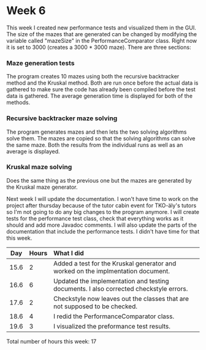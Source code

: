 # Week 6

This week I created new performance tests and visualized them in the GUI. The size of the mazes that are generated can be changed by modifying the variable called "mazeSize" in the PerformanceComparator class. Right now it is set to 3000 (creates a 3000 * 3000 maze). There are three sections:

### Maze generation tests
The program creates 10 mazes using both the recursive backtracker method and the Kruskal method. Both are run once before the actual data is gathered to make sure the code has already been compiled before the test data is gathered. The average generation time is displayed for both of the methods.

### Recursive backtracker maze solving
The program generates mazes and then lets the two solving algorithms solve them. The mazes are copied so that the solving algorithms can solve the same maze. Both the results from the individual runs as well as an average is displayed.

### Kruskal maze solving
Does the same thing as the previous one but the mazes are generated by the Kruskal maze generator.

Next week I will update the documentation. I won't have time to work on the project after thursday because of the tutor cabin event for TKO-äly's tutors so I'm not going to do any big changes to the program anymore. I will create tests for the performance test class, check that everything works as it should and add more Javadoc comments. I will also update the parts of the documentation that include the performance tests. I didn't have time for that this week.


| Day | Hours | What I did  |
| :----:|:-----| :-----|
|15.6|2| Added a test for the Kruskal generator and worked on the implmentation document. |
|16.6|6| Updated the implementation and testing documents. I also corrected checkstyle errors. |
|17.6|2| Checkstyle now leaves out the classes that are not supposed to be checked. |
|18.6|4| I redid the PerformanceComparator class. |
|19.6|3| I visualized the preformance test results. |
Total number of hours this week: 17
